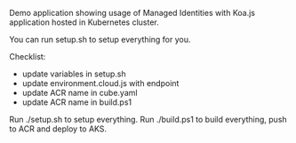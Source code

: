 Demo application showing usage of Managed Identities with Koa.js application hosted in Kubernetes cluster.

You can run setup.sh to setup everything for you.

Checklist:
 - update variables in setup.sh
 - update environment.cloud.js with endpoint
 - update ACR name in cube.yaml
 - update ACR name in build.ps1


 Run ./setup.sh to setup everything.
 Run ./build.ps1 to build everything, push to ACR and deploy to AKS.